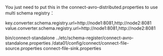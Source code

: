 

You just need to put this in the connect-avro-distributed.properties to use multi schema registry：

key.converter.schema.registry.url=http://node1:8081,http://node2:8081
value.converter.schema.registry.url=http://node1:8081,http://node2:8081


bin/connect-standalone ../etc/schema-register/connect-avro-standalone.properties /data01/config/connect/connect-file-source.properties connect-file-sink.properties